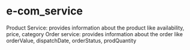 # e-com_service
Product Service: provides information about the product like availability, price, category Order service: provides information about the order like orderValue, dispatchDate, orderStatus, prodQuantity
